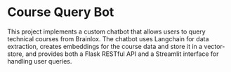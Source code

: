 # Course Query Bot

This project implements a custom chatbot that allows users to query technical courses from Brainlox. The chatbot uses Langchain for data extraction, creates embeddings for the course data and store it in a vector-store, and provides both a Flask RESTful API and a Streamlit interface for handling user queries.
